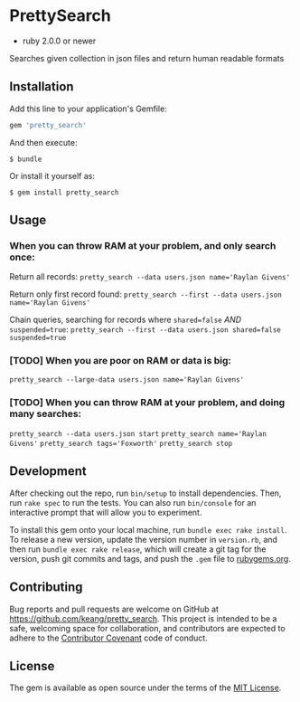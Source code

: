 # PrettySearch
- ruby 2.0.0 or newer

Searches given collection in json files and return human readable formats

## Installation

Add this line to your application's Gemfile:

```ruby
gem 'pretty_search'
```

And then execute:

    $ bundle

Or install it yourself as:

    $ gem install pretty_search

## Usage

### When you can throw RAM at your problem, and only search once:
Return all records:
`pretty_search --data users.json name='Raylan Givens'`

Return only first record found:
`pretty_search --first --data users.json name='Raylan Givens'`

Chain queries, searching for records where `shared=false` *AND* `suspended=true`:
`pretty_search --first --data users.json shared=false suspended=true`

### [TODO] When you are poor on RAM or data is big:
`pretty_search --large-data users.json name='Raylan Givens'`

### [TODO] When you can throw RAM at your problem, and doing many searches:
`pretty_search --data users.json start`
`pretty_search name='Raylan Givens'`
`pretty_search tags='Foxworth'`
`pretty_search stop`

## Development

After checking out the repo, run `bin/setup` to install dependencies. Then, run `rake spec` to run the tests. You can also run `bin/console` for an interactive prompt that will allow you to experiment.

To install this gem onto your local machine, run `bundle exec rake install`. To release a new version, update the version number in `version.rb`, and then run `bundle exec rake release`, which will create a git tag for the version, push git commits and tags, and push the `.gem` file to [rubygems.org](https://rubygems.org).

## Contributing

Bug reports and pull requests are welcome on GitHub at https://github.com/keang/pretty_search. This project is intended to be a safe, welcoming space for collaboration, and contributors are expected to adhere to the [Contributor Covenant](http://contributor-covenant.org) code of conduct.


## License

The gem is available as open source under the terms of the [MIT License](http://opensource.org/licenses/MIT).

